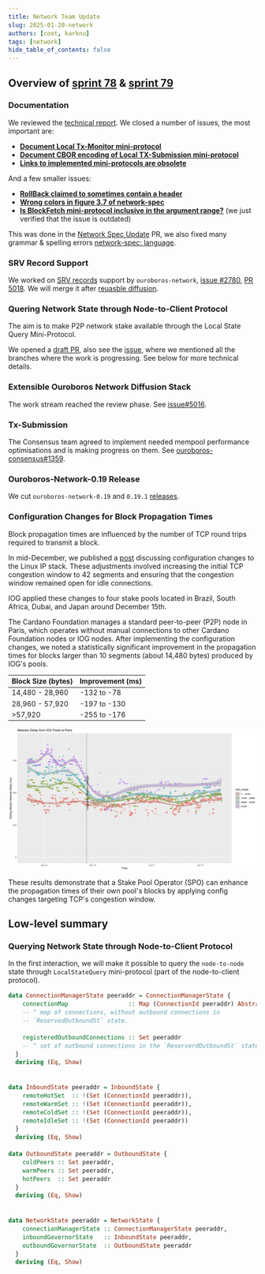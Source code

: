 ```yaml
---
title: Network Team Update
slug: 2025-01-20-network
authors: [coot, karknu]
tags: [network]
hide_table_of_contents: false
---
```


## Overview of [sprint 78][sprint-78] & [sprint 79][sprint-79]

### Documentation 

We reviewed the [technical report][network-spec]. We closed a number of issues,
the most important are:

* [__Document Local Tx-Monitor mini-protocol__][on#3420]
* [__Document CBOR encoding of Local TX-Submission mini-protocol__][on#4521]
* [__Links to implemented mini-protocols are obsolete__][on#2780]

And a few smaller issues:

* [__RollBack claimed to sometimes contain a header__][on#4686]
* [__Wrong colors in figure 3.7 of network-spec__][on#4662]
* [__Is BlockFetch mini-protocol inclusive in the argument range?__][on#4628]
  (we just verified that the issue is outdated)

This was done in the [Network Spec Update][on#5036] PR, we also fixed many grammar
& spelling errors [network-spec: language][on#5044].

### SRV Record Support

We worked on [SRV records][SRV-rec] support by `ouroboros-network`, [issue
#2780][on#2780], [PR 5018][on#5018].  We will merge it after [reuasble
diffusion][on#5016].

### Quering Network State through Node-to-Client Protocol

The aim is to make P2P network stake available through the Local State Query
Mini-Protocol.

We opened a [draft PR][on#5046], also see the [issue][on#5006], where we
mentioned all the branches where the work is progressing. See below for more
technical details.

### Extensible Ouroboros Network Diffusion Stack

The work stream reached the review phase.  See [issue#5016][on#5016].

### Tx-Submission

The Consensus team agreed to implement needed mempool performance
optimisations and is making progress on them. See
[ouroboros-consensus#1359][oc#1359].

### Ouroboros-Network-0.19 Release

We cut `ouroboros-network-0.19` and `0.19.1` [releases][on-releases].

### Configuration Changes for Block Propagation Times

Block propagation times are influenced by the number of TCP round trips
required to transmit a block.

In mid-December, we published a [post][cfpost] discussing configuration
changes to the Linux IP stack. These adjustments involved increasing the
initial TCP congestion window to 42 segments and ensuring that the
congestion window remained open for idle connections.

IOG applied these changes to four stake pools located in Brazil,
South Africa, Dubai, and Japan around December 15th.

The Cardano Foundation manages a standard peer-to-peer (P2P) node in Paris,
which operates without manual connections to other Cardano
Foundation nodes or IOG nodes. After implementing the configuration changes,
we noted a statistically significant improvement in the propagation times
for blocks larger than 10 segments (about 14,480 bytes) produced by IOG's pools.

| Block Size (bytes)    | Improvement (ms) |
| --------------------- | ---------------- |
| 14,480 - 28,960       | -132 to -78      |
| 28,960 - 57,920       | -197 to -130     |
| >57,920               | -255 to -176     |

<div style={{textAlign: "center"}}>
  <img src="/images/network/2025-01-20-blocks.png" alt="Block Propagation Times" width="600" />
</div>

These results demonstrate that a Stake Pool Operator (SPO) can enhance the
propagation times of their own pool's blocks by applying config changes
targeting TCP's congestion window.

## Low-level summary

### Querying Network State through Node-to-Client Protocol

In the first interaction, we will make it possible to query the `node-to-node` state
through `LocalStateQuery` mini-protocol (part of the node-to-client protocol).

```haskell
data ConnectionManagerState peeraddr = ConnectionManagerState {
    connectionMap                 :: Map (ConnectionId peeraddr) AbstractState,
    -- ^ map of connections, without outbound connections in
    -- `ReservedOutboundSt` state.

    registeredOutboundConnections :: Set peeraddr
    -- ^ set of outbound connections in the `ReserverdOutboundSt` state.
  }
  deriving (Eq, Show)


data InboundState peeraddr = InboundState {
    remoteHotSet  :: !(Set (ConnectionId peeraddr)),
    remoteWarmSet :: !(Set (ConnectionId peeraddr)),
    remoteColdSet :: !(Set (ConnectionId peeraddr)),
    remoteIdleSet :: !(Set (ConnectionId peeraddr))
  }
  deriving (Eq, Show)

data OutboundState peeraddr = OutboundState {
    coldPeers :: Set peeraddr,
    warmPeers :: Set peeraddr,
    hotPeers  :: Set peeraddr
  }
  deriving (Eq, Show)


data NetworkState peeraddr = NetworkState {
    connectionManagerState :: ConnectionManagerState peeraddr,
    inboundGovernorState   :: InboundState peeraddr,
    outboundGovernorState  :: OutboundState peeraddr
  }
  deriving (Eq, Show)
```

[sprint-78]: https://github.com/orgs/IntersectMBO/projects/5/views/1?filterQuery=sprint%3A%22Sprint+78%22
[sprint-79]: https://github.com/orgs/IntersectMBO/projects/5/views/1?filterQuery=sprint%3A%22Sprint+79%22

[network-spec]: https://ouroboros-network.cardano.intersectmbo.org/pdfs/network-spec/network-spec.pdf

[SRV-rec]: https://www.cloudflare.com/en-gb/learning/dns/dns-records/dns-srv-record/
[oc#1359]: https://github.com/IntersectMBO/ouroboros-consensus/issues/1359
[on#2780]: https://github.com/IntersectMBO/ouroboros-network/issues/2780
[on#2883]: https://github.com/IntersectMBO/ouroboros-network/issues/2883
[on#3420]: https://github.com/IntersectMBO/ouroboros-network/issues/3420
[on#4521]: https://github.com/IntersectMBO/ouroboros-network/issues/4521
[on#4628]: https://github.com/IntersectMBO/ouroboros-network/issues/4628
[on#4662]: https://github.com/IntersectMBO/ouroboros-network/issues/4662
[on#4686]: https://github.com/IntersectMBO/ouroboros-network/issues/4686
[on#5006]: https://github.com/IntersectMBO/ouroboros-network/issues/5006
[on#5016]: https://github.com/IntersectMBO/ouroboros-network/pull/5016
[on#5018]: https://github.com/IntersectMBO/ouroboros-network/pull/5018
[on#5033]: https://github.com/IntersectMBO/ouroboros-network/pull/5033
[on#5036]: https://github.com/IntersectMBO/ouroboros-network/pull/5036
[on#5044]: https://github.com/IntersectMBO/ouroboros-network/pull/5044
[on#5046]: https://github.com/IntersectMBO/ouroboros-network/pull/5046
[on-releases]: https://github.com/orgs/IntersectMBO/projects/5/views/18
[cfpost]: https://forum.cardano.org/t/problem-with-increasing-blocksize-or-processing-requirements/140044/7
